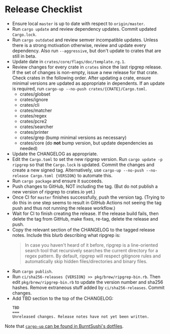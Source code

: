 # Release Checklist

* Ensure local `master` is up to date with respect to `origin/master`.
* Run `cargo update` and review dependency updates. Commit updated
  `Cargo.lock`.
* Run `cargo outdated` and review semver incompatible updates. Unless there is
  a strong motivation otherwise, review and update every dependency. Also
  run `--aggressive`, but don't update to crates that are still in beta.
* Update date in `crates/core/flags/doc/template.rg.1`.
* Review changes for every crate in `crates` since the last ripgrep release.
  If the set of changes is non-empty, issue a new release for that crate. Check
  crates in the following order. After updating a crate, ensure minimal
  versions are updated as appropriate in dependents. If an update is required,
  run `cargo-up --no-push crates/{CRATE}/Cargo.toml`.
    * crates/globset
    * crates/ignore
    * crates/cli
    * crates/matcher
    * crates/regex
    * crates/pcre2
    * crates/searcher
    * crates/printer
    * crates/grep (bump minimal versions as necessary)
    * crates/core (do **not** bump version, but update dependencies as needed)
* Update the CHANGELOG as appropriate.
* Edit the `Cargo.toml` to set the new ripgrep version. Run
  `cargo update -p ripgrep` so that the `Cargo.lock` is updated. Commit the
  changes and create a new signed tag. Alternatively, use
  `cargo-up --no-push --no-release Cargo.toml {VERSION}` to automate this.
* Run `cargo package` and ensure it succeeds.
* Push changes to GitHub, NOT including the tag. (But do not publish a new
  version of ripgrep to crates.io yet.)
* Once CI for `master` finishes successfully, push the version tag. (Trying to
  do this in one step seems to result in GitHub Actions not seeing the tag
  push and thus not running the release workflow.)
* Wait for CI to finish creating the release. If the release build fails, then
  delete the tag from GitHub, make fixes, re-tag, delete the release and push.
* Copy the relevant section of the CHANGELOG to the tagged release notes.
  Include this blurb describing what ripgrep is:
  > In case you haven't heard of it before, ripgrep is a line-oriented search
  > tool that recursively searches the current directory for a regex pattern.
  > By default, ripgrep will respect gitignore rules and automatically skip
  > hidden files/directories and binary files.
* Run `cargo publish`.
* Run `ci/sha256-releases {VERSION} >> pkg/brew/ripgrep-bin.rb`. Then edit
  `pkg/brew/ripgrep-bin.rb` to update the version number and sha256 hashes.
  Remove extraneous stuff added by `ci/sha256-releases`. Commit changes.
* Add TBD section to the top of the CHANGELOG:
  ```
  TBD
  ===
  Unreleased changes. Release notes have not yet been written.
  ```

Note that [`cargo-up` can be found in BurntSushi's dotfiles][dotfiles].

[dotfiles]: https://github.com/BurntSushi/dotfiles/blob/master/bin/cargo-up
